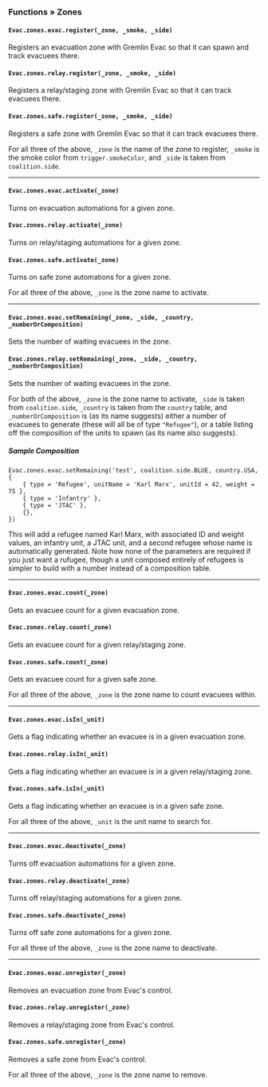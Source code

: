 <!-- markdownlint-disable MD041 -->
### Functions » Zones

#### `Evac.zones.evac.register(_zone, _smoke, _side)`

Registers an evacuation zone with Gremlin Evac so that it can spawn and track evacuees there.

#### `Evac.zones.relay.register(_zone, _smoke, _side)`

Registers a relay/staging zone with Gremlin Evac so that it can track evacuees there.

#### `Evac.zones.safe.register(_zone, _smoke, _side)`

Registers a safe zone with Gremlin Evac so that it can track evacuees there.

For all three of the above, `_zone` is the name of the zone to register, `_smoke` is the smoke color from `trigger.smokeColor`, and `_side` is taken from `coalition.side`.

---

#### `Evac.zones.evac.activate(_zone)`

Turns on evacuation automations for a given zone.

#### `Evac.zones.relay.activate(_zone)`

Turns on relay/staging automations for a given zone.

#### `Evac.zones.safe.activate(_zone)`

Turns on safe zone automations for a given zone.

For all three of the above, `_zone` is the zone name to activate.

---

#### `Evac.zones.evac.setRemaining(_zone, _side, _country, _numberOrComposition)`

Sets the number of waiting evacuees in the zone.

#### `Evac.zones.relay.setRemaining(_zone, _side, _country, _numberOrComposition)`

Sets the number of waiting evacuees in the zone.

For both of the above, `_zone` is the zone name to activate, `_side` is taken from `coalition.side`, `_country` is taken from the `country` table, and `_numberOrComposition` is (as its name suggests) either a number of evacuees to generate (these will all be of type `"Refugee"`), or a table listing off the composition of the units to spawn (as its name also suggests).

##### Sample Composition

```lua,editable
Evac.zones.evac.setRemaining('test', coalition.side.BLUE, country.USA, {
    { type = 'Refugee', unitName = 'Karl Marx', unitId = 42, weight = 75 },
    { type = 'Infantry' },
    { type = 'JTAC' },
    {},
})
```

This will add a refugee named Karl Marx, with associated ID and weight values, an infantry unit, a JTAC unit, and a second refugee whose name is automatically generated. Note how none of the parameters are required if you just want a rufugee, though a unit composed entirely of refugees is simpler to build with a number instead of a composition table.

---

#### `Evac.zones.evac.count(_zone)`

Gets an evacuee count for a given evacuation zone.

#### `Evac.zones.relay.count(_zone)`

Gets an evacuee count for a given relay/staging zone.

#### `Evac.zones.safe.count(_zone)`

Gets an evacuee count for a given safe zone.

For all three of the above, `_zone` is the zone name to count evacuees within.

---

#### `Evac.zones.evac.isIn(_unit)`

Gets a flag indicating whether an evacuee is in a given evacuation zone.

#### `Evac.zones.relay.isIn(_unit)`

Gets a flag indicating whether an evacuee is in a given relay/staging zone.

#### `Evac.zones.safe.isIn(_unit)`

Gets a flag indicating whether an evacuee is in a given safe zone.

For all three of the above, `_unit` is the unit name to search for.

---

#### `Evac.zones.evac.deactivate(_zone)`

Turns off evacuation automations for a given zone.

#### `Evac.zones.relay.deactivate(_zone)`

Turns off relay/staging automations for a given zone.

#### `Evac.zones.safe.deactivate(_zone)`

Turns off safe zone automations for a given zone.

For all three of the above, `_zone` is the zone name to deactivate.

---

#### `Evac.zones.evac.unregister(_zone)`

Removes an evacuation zone from Evac's control.

#### `Evac.zones.relay.unregister(_zone)`

Removes a relay/staging zone from Evac's control.

#### `Evac.zones.safe.unregister(_zone)`

Removes a safe zone from Evac's control.

For all three of the above, `_zone` is the zone name to remove.
